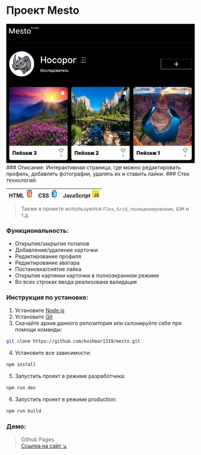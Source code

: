 # Проект Mesto
<!-- <code></code> -->
<img width="900" alt="Превью проекта" src="./view_mesto.jpg">
### Описание:
Интерактивная страница, где можно редактировать профиль, добавлять фотографии, удалять их и ставить лайки.
### Стек технологий:

| HTML <code><img  height="20"  src="https://raw.githubusercontent.com/github/explore/80688e429a7d4ef2fca1e82350fe8e3517d3494d/topics/html/html.png"></code> | CSS <code><img  height="20"  src="https://raw.githubusercontent.com/github/explore/80688e429a7d4ef2fca1e82350fe8e3517d3494d/topics/css/css.png"></code> | JavaScript <code><img  height="20"  src="https://raw.githubusercontent.com/github/explore/80688e429a7d4ef2fca1e82350fe8e3517d3494d/topics/javascript/javascript.png"></code>|
|---|---|---|

>  Также в проекте используются `Flex`, `Grid`, `позиционирование`, `БЭМ` и т.д.

### Функциональность:
* Открытие/закрытие попапов
* Добавление/удаление карточки
* Редактирование профиля
* Редактирование аватара
* Постановка/снятие лайка
* Открытие картинки карточки в полноэкранном режиме
* Во всех строках ввода реализована валидация
### Инструкция по установке:
1. Установите [Node.js](https://nodejs.org/en/ "ссылка на сайт Node.js")
2. Установите [Git](https://git-scm.com/ "ссылка на сайт Git")
3. Скачайте архив данного репозитория или склонируйте себе при помощи команды:
```sh
git clone https://github.com/koshmar1319/mesto.git
```
4. Установите все зависимости:
```sh
npm install
```
5. Запустить проект в режиме разработчика:
```sh
npm run dev
```
6. Запустить проект в режиме production:
```sh
npm run build
```
### Демо:
> Github Pages <br/>[Ссылка на сайт :arrow_lower_right:](https://koshmar1319.github.io/mesto/index.html "ссылка на сайт")
